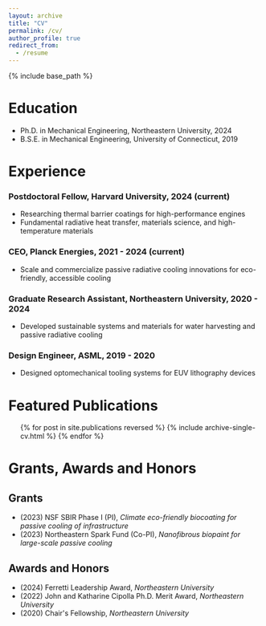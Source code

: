 ```yaml
---
layout: archive
title: "CV"
permalink: /cv/
author_profile: true
redirect_from:
  - /resume
---
```


{% include base_path %}

Education
======
* Ph.D. in Mechanical Engineering, Northeastern University, 2024
* B.S.E. in Mechanical Engineering, University of Connecticut, 2019

Experience
======
### Postdoctoral Fellow, Harvard University, 2024 (current)
* Researching thermal barrier coatings for high-performance engines
* Fundamental radiative heat transfer, materials science, and high-temperature materials
 
### CEO, Planck Energies, 2021 - 2024 (current)
* Scale and commercialize passive radiative cooling innovations for eco-friendly, accessible cooling

### Graduate Research Assistant, Northeastern University, 2020 - 2024
* Developed sustainable systems and materials for water harvesting and passive radiative cooling
 
### Design Engineer, ASML, 2019 - 2020
* Designed optomechanical tooling systems for EUV lithography devices

  
Featured Publications
======
  <ul>{% for post in site.publications reversed %}
    {% include archive-single-cv.html %}
  {% endfor %}</ul>


Grants, Awards and Honors
======
## Grants
* (2023) NSF SBIR Phase I (PI), *Climate eco-friendly biocoating for passive cooling of infrastructure*
* (2023) Northeastern Spark Fund (Co-PI), *Nanofibrous biopaint for large-scale passive cooling*

## Awards and Honors
* (2024) Ferretti Leadership Award, *Northeastern University*
* (2022) John and Katharine Cipolla Ph.D. Merit Award, *Northeastern University*
* (2020) Chair's Fellowship, *Northeastern University*



